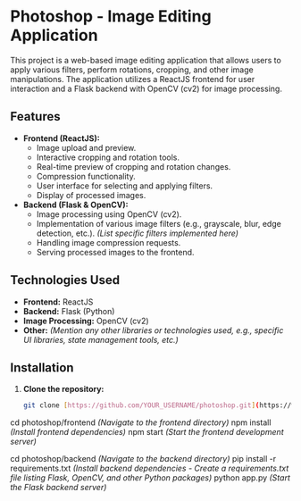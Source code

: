 # Photoshop - Image Editing Application

This project is a web-based image editing application that allows users to apply various filters, perform rotations, cropping, and other image manipulations.  The application utilizes a ReactJS frontend for user interaction and a Flask backend with OpenCV (cv2) for image processing.

## Features

* **Frontend (ReactJS):**
    * Image upload and preview.
    * Interactive cropping and rotation tools.
    * Real-time preview of cropping and rotation changes.
    * Compression functionality.
    * User interface for selecting and applying filters.
    * Display of processed images.
* **Backend (Flask & OpenCV):**
    * Image processing using OpenCV (cv2).
    * Implementation of various image filters (e.g., grayscale, blur, edge detection, etc.).  *(List specific filters implemented here)*
    * Handling image compression requests.
    * Serving processed images to the frontend.

## Technologies Used

* **Frontend:** ReactJS
* **Backend:** Flask (Python)
* **Image Processing:** OpenCV (cv2)
* **Other:** *(Mention any other libraries or technologies used, e.g., specific UI libraries, state management tools, etc.)*

## Installation

1. **Clone the repository:**
   ```bash
   git clone [https://github.com/YOUR_USERNAME/photoshop.git](https://www.google.com/search?q=https://github.com/YOUR_USERNAME/photoshop.git)  *(Replace with your repository URL)*

cd photoshop/frontend  *(Navigate to the frontend directory)*
npm install  *(Install frontend dependencies)*
npm start  *(Start the frontend development server)*


cd photoshop/backend  *(Navigate to the backend directory)*
pip install -r requirements.txt *(Install backend dependencies - Create a requirements.txt file listing Flask, OpenCV, and other Python packages)*
python app.py  *(Start the Flask backend server)*
